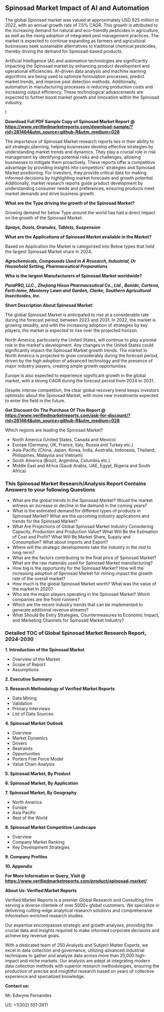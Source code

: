 <h2>Spinosad Market Impact of AI and Automation</h2><p>The global Spinosad market was valued at approximately USD 825 million in 2022, with an annual growth rate of 7.5% CAGR. This growth is attributed to the increasing demand for natural and eco-friendly pesticides in agriculture, as well as the rising adoption of integrated pest management practices. The market is expected to continue expanding as farmers and agricultural businesses seek sustainable alternatives to traditional chemical pesticides, thereby driving the demand for Spinosad-based products.</p><p>Artificial Intelligence (AI) and automation technologies are significantly impacting the Spinosad market by enhancing product development and operational efficiencies. AI-driven data analysis and machine learning algorithms are being used to optimize formulation processes, predict market trends, and improve pest detection methods. Additionally, automation in manufacturing processes is reducing production costs and increasing output efficiency. These technological advancements are expected to further boost market growth and innovation within the Spinosad industry.</p>t</p><p id="" class=""><strong>Download Full PDF Sample Copy of Spinosad Market Report @ <a href="https://www.verifiedmarketreports.com/download-sample/?rid=281464&utm_source=github-R&utm_medium=028" target="_blank">https://www.verifiedmarketreports.com/download-sample/?rid=281464&utm_source=github-R&utm_medium=028</a></strong></p><p>The importance of&nbsp;Spinosad Market research reports lies in their ability to aid strategic planning, helping businesses develop effective strategies by understanding market trends and dynamics. They play a crucial role in risk management by identifying potential risks and challenges, allowing businesses to mitigate them proactively. These reports offer a competitive advantage by providing insights into competitors' strategies and Spinosad Market positioning. For investors, they provide critical data for making informed decisions by highlighting market forecasts and growth potential. Additionally, market research reports guide product development by understanding consumer needs and preferences, ensuring products meet market demands and drive business growth.</p><p><strong>What are the&nbsp;Type driving the growth of the Spinosad Market?</strong></p><p id="" class="">Growing demand for below Type around the world has had a direct impact on the growth of the Spinosad Market:</p><em><strong>Sprays, Dusts, Granules, Tablets, Suspension</strong></em></p><strong>What are the&nbsp;Applications&nbsp;of Spinosad Market available in the Market?</strong></p><p id="" class="">Based on Application the Market is categorized into Below types that held the largest Spinosad Market share In 2024.</p><em><strong>Agrochemicals, Compounds Used in A Research, Industrial, Or Household Setting, Pharmaceutical Preparations</strong></em></p><strong>Who is the largest Manufacturers of Spinosad Market worldwide?</strong></p><p><em><strong>ParaPRO, LLC., Zhejiang Hisun Pharmaceutical Co., Ltd., Bonide, Corteva, Ferti-lome, Monterey Lawn and Garden, Clarke, Southern Agricultural Insecticides, Inc.</strong></em></p><p id="" class=""><strong>Short Description About Spinosad Market:</strong></p><p>The global Spinosad Market is anticipated to rise at a considerable rate during the forecast period, between 2023 and 2031. In 2022, the market is growing steadily, and with the increasing adoption of strategies by key players, the market is expected to rise over the projected horizon.</p><p>North America, particularly the United States, will continue to play a pivotal role in the market's development. Any changes in the United States could significantly impact the Spinosad Market growth trends. The market in North America is projected to grow considerably during the forecast period, driven by the high adoption of advanced technology and the presence of major industry players, creating ample growth opportunities.</p><p>Europe is also expected to experience significant growth in the global market, with a strong CAGR during the forecast period from 2024 to 2031.</p><p>Despite intense competition, the clear global recovery trend keeps investors optimistic about the Spinosad Market, with more new investments expected to enter the field in the future.</p><p id="" class=""><strong>Get Discount On The Purchase Of This Report @ <a href="https://www.verifiedmarketreports.com/ask-for-discount/?rid=281464&utm_source=github-R&utm_medium=028" target="_blank">https://www.verifiedmarketreports.com/ask-for-discount/?rid=281464&utm_source=github-R&utm_medium=028</a></strong></p>Which regions are leading the Spinosad Market?</p><ul><li>North America (United States, Canada and Mexico)</li><li>Europe (Germany, UK, France, Italy, Russia and Turkey etc.)</li><li>Asia-Pacific (China, Japan, Korea, India, Australia, Indonesia, Thailand, Philippines, Malaysia and Vietnam)</li><li>South America (Brazil, Argentina, Columbia etc.)</li><li>Middle East and Africa (Saudi Arabia, UAE, Egypt, Nigeria and South Africa)</li></ul><h3 id="" class="">This Spinosad Market Research/Analysis Report Contains Answers to your following Questions</h3><ul><li>What are the global trends in the Spinosad Market? Would the market witness an increase or decline in the demand in the coming years?</li><li>What is the estimated demand for different types of products in Spinosad Market? What are the upcoming industry applications and trends for the Spinosad Market?</li><li>What Are Projections of Global Spinosad Market Industry Considering Capacity, Production and Production Value? What Will Be the Estimation of Cost and Profit? What Will Be Market Share, Supply and Consumption? What about imports and Export?</li><li>Where will the strategic developments take the industry in the mid to long-term?</li><li>What are the factors contributing to the final price of Spinosad Market? What are the raw materials used for Spinosad Market manufacturing?</li><li>How big is the opportunity for the Spinosad Market? How will the increasing adoption of Spinosad Market for mining impact the growth rate of the overall market?</li><li>How much is the global Spinosad Market worth? What was the value of the market In 2020?</li><li>Who are the major players operating in the Spinosad Market? Which companies are the front runners?</li><li>Which are the recent industry trends that can be implemented to generate additional revenue streams?</li><li>What Should Be Entry Strategies, Countermeasures to Economic Impact, and Marketing Channels for Spinosad Market Industry?</li></ul><h3 id="" class="">Detailed TOC of Global Spinosad Market Research Report, 2024-2030</h3><p id="" class=""><strong>1. Introduction of the Spinosad Market</strong></p><ul><li>Overview of the Market</li><li>Scope of Report</li><li>Assumptions</li></ul><p id="" class=""><strong>2. Executive Summary</strong></p><p id="" class=""><strong>3. Research Methodology of Verified Market Reports</strong></p><ul><li>Data Mining</li><li>Validation</li><li>Primary Interviews</li><li>List of Data Sources</li></ul><p id="" class=""><strong>4. Spinosad Market Outlook</strong></p><ul><li>Overview</li><li>Market Dynamics</li><li>Drivers</li><li>Restraints</li><li>Opportunities</li><li>Porters Five Force Model</li><li>Value Chain Analysis</li></ul><p id="" class=""><strong>5. Spinosad Market, By Product</strong></p><p id="" class=""><strong>6. Spinosad Market, By Application</strong></p><p id="" class=""><strong>7. Spinosad Market, By Geography</strong></p><ul><li>North America</li><li>Europe</li><li>Asia Pacific</li><li>Rest of the World</li></ul><p id="" class=""><strong>8. Spinosad Market Competitive Landscape</strong></p><ul><li>Overview</li><li>Company Market Ranking</li><li>Key Development Strategies</li></ul><p id="" class=""><strong>9. Company Profiles</strong></p><p id="" class=""><strong>10. Appendix</strong></p><p id="" class=""><strong>For More Information or Query, Visit @ <a href="https://www.verifiedmarketreports.com/product/spinosad-market/" target="_blank">https://www.verifiedmarketreports.com/product/spinosad-market/</a></strong></p><p id="" class=""><strong>About Us: Verified Market Reports</strong></p><p id="" class="">Verified Market Reports is a premier Global Research and Consulting firm serving a diverse clientele of over 5000+ global customers. We specialize in delivering cutting-edge analytical research solutions and comprehensive information-enriched research studies.</p><p id="" class="">Our expertise encompasses strategic and growth analyses, providing the crucial data and insights required to make informed corporate decisions and achieve key revenue goals.</p><p id="" class="">With a dedicated team of 250 Analysts and Subject Matter Experts, we excel in data collection and governance, utilizing advanced industrial techniques to gather and analyze data across more than 25,000 high-impact and niche markets. Our analysts are adept at integrating modern data collection methods with superior research methodologies, ensuring the production of precise and insightful research based on years of collective experience and specialized knowledge.</p><p id="" class=""><strong>Contact us:</strong></p><p id="" class="">Mr. Edwyne Fernandes</p><p id="" class="">US: +1(302) 551-2611</p>